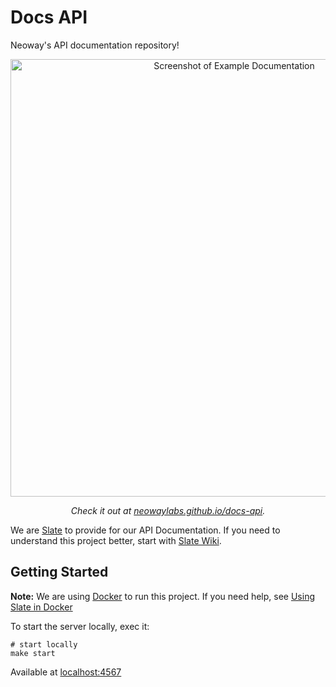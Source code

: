 # Docs API

Neoway's API documentation repository!

<p align="center"><img src="https://user-images.githubusercontent.com/8009492/127509175-d69c826f-4de2-41f6-9870-bb840b158c74.png" width=700 alt="Screenshot of Example Documentation"></p>
<p align="center"><em>Check it out at <a href="https://neowaylabs.github.io/docs-api">neowaylabs.github.io/docs-api</a>.</em></p>

We are [Slate](slatedocs.github.io/slate) to provide for our API Documentation.
If you need to understand this project better,
start with [Slate Wiki](https://github.com/slatedocs/slate/wiki).

## Getting Started

**Note:** We are using [Docker](https://docker.com) to run this project.
If you need help, see [Using Slate in Docker](https://github.com/slatedocs/slate/wiki/Using-Slate-in-Docker)

To start the server locally, exec it:

```shell
# start locally
make start
```

Available at [localhost:4567](http://localhost:4567)
